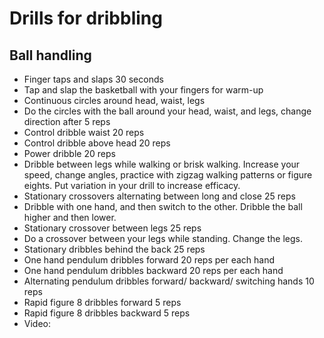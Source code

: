 # Drills for dribbling

## Ball handling

- Finger taps and slaps 30 seconds
- Tap and slap the basketball with your fingers for warm-up     
- Continuous circles around head, waist, legs
- Do the circles with the ball around your head, waist, and legs, change direction after 5 reps     
- Control dribble waist 20 reps     
- Control dribble above head 20 reps     
- Power dribble 20 reps
- Dribble between legs while walking or brisk walking. Increase your speed, change angles, practice with zigzag walking patterns or figure eights. Put variation in your drill to increase efficacy.     
- Stationary crossovers alternating between long and close 25 reps
- Dribble with one hand, and then switch to the other. Dribble the ball higher and then lower.     
- Stationary crossover between legs 25 reps
- Do a crossover between your legs while standing. Change the legs.     
- Stationary dribbles behind the back 25 reps     
- One hand pendulum dribbles forward 20 reps per each hand     
- One hand pendulum dribbles backward 20 reps per each hand     
- Alternating pendulum dribbles forward/ backward/ switching hands 10 reps     
- Rapid figure 8 dribbles forward 5 reps     
- Rapid figure 8 dribbles backward 5 reps
- Video: [](http://youtu.be/ax6io9jzy0g)
